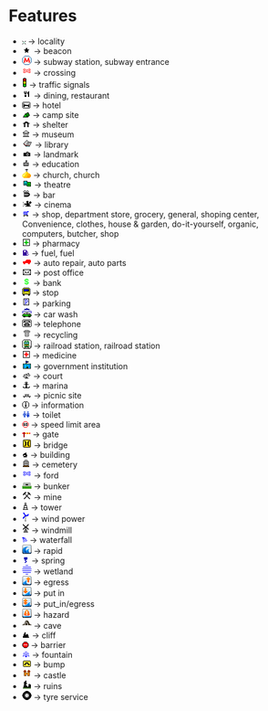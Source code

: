 # Features
* ![0](img/0.png) → locality
* ![1](img/1.png) → beacon
* ![2](img/2.png) → subway station, subway entrance
* ![4](img/4.png) → crossing
* ![5](img/5.png) → traffic signals
* ![6](img/6.png) → dining, restaurant
* ![26](img/26.png) → hotel
* ![27](img/27.png) → camp site
* ![28](img/28.png) → shelter
* ![29](img/29.png) → museum
* ![30](img/30.png) → library
* ![31](img/31.png) → landmark
* ![32](img/32.png) → education
* ![33](img/33.png) → church, church
* ![34](img/34.png) → theatre
* ![35](img/35.png) → bar
* ![36](img/36.png) → cinema
* ![37](img/37.png) → shop, department store, grocery, general, shoping center, Convenience, clothes, house &amp; garden, do-it-yourself, organic, computers, butcher, shop
* ![42](img/42.png) → pharmacy
* ![51](img/51.png) → fuel, fuel
* ![52](img/52.png) → auto repair, auto parts
* ![53](img/53.png) → post office
* ![54](img/54.png) → bank
* ![56](img/56.png) → stop
* ![57](img/57.png) → parking
* ![58](img/58.png) → car wash
* ![59](img/59.png) → telephone
* ![60](img/60.png) → recycling
* ![61](img/61.png) → railroad station, railroad station
* ![62](img/62.png) → medicine
* ![63](img/63.png) → government institution
* ![64](img/64.png) → court
* ![65](img/65.png) → marina
* ![68](img/68.png) → picnic site
* ![69](img/69.png) → information
* ![70](img/70.png) → toilet
* ![71](img/71.png) → speed limit area
* ![72](img/72.png) → gate
* ![73](img/73.png) → bridge
* ![74](img/74.png) → building
* ![75](img/75.png) → cemetery
* ![76](img/76.png) → ford
* ![77](img/77.png) → bunker
* ![78](img/78.png) → mine
* ![79](img/79.png) → tower
* ![80](img/80.png) → wind power
* ![81](img/81.png) → windmill
* ![82](img/82.png) → waterfall
* ![83](img/83.png) → rapid
* ![84](img/84.png) → spring
* ![85](img/85.png) → wetland
* ![86](img/86.png) → egress
* ![87](img/87.png) → put in
* ![88](img/88.png) → put_in/egress
* ![89](img/89.png) → hazard
* ![90](img/90.png) → cave
* ![91](img/91.png) → cliff
* ![92](img/92.png) → barrier
* ![93](img/93.png) → fountain
* ![94](img/94.png) → bump
* ![98](img/98.png) → castle
* ![99](img/99.png) → ruins
* ![100](img/100.png) → tyre service
